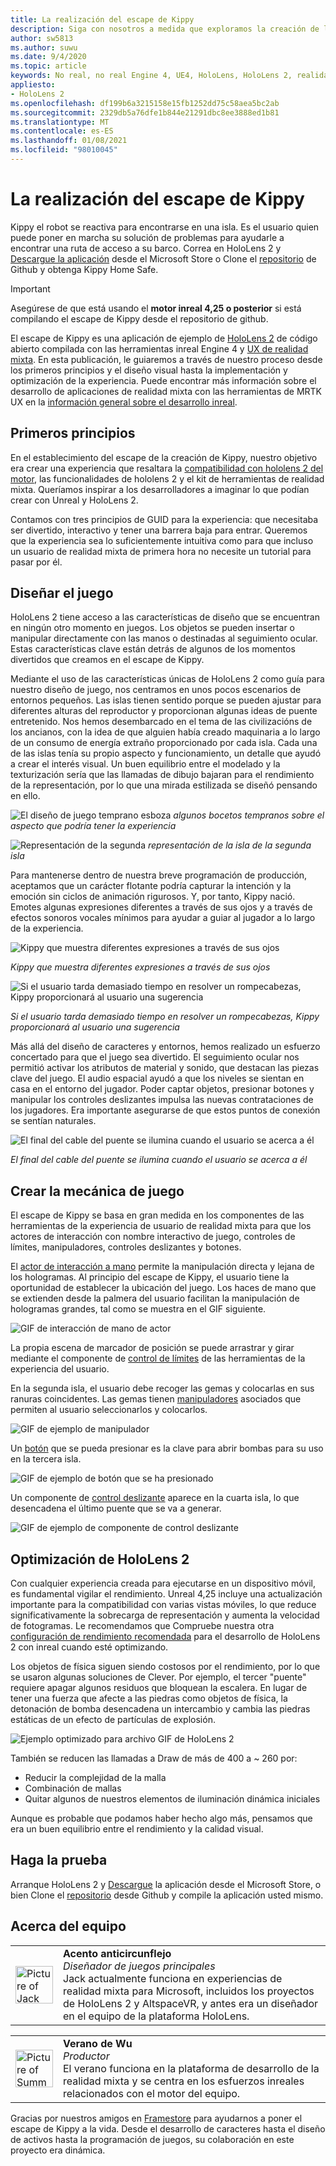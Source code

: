 ```yaml
---
title: La realización del escape de Kippy
description: Siga con nosotros a medida que exploramos la creación de la aplicación de realidad mixta de escape de Kippy para HoloLens 2 en el motor inreal.
author: sw5813
ms.author: suwu
ms.date: 9/4/2020
ms.topic: article
keywords: No real, no real Engine 4, UE4, HoloLens, HoloLens 2, realidad mixta, implementación en dispositivo, PC, documentación, auriculares de realidad mixta, auriculares de realidad mixta de Windows, auriculares de realidad virtual
appliesto:
- HoloLens 2
ms.openlocfilehash: df199b6a3215158e15fb1252dd75c58aea5bc2ab
ms.sourcegitcommit: 2329db5a76dfe1b844e21291dbc8ee3888ed1b81
ms.translationtype: MT
ms.contentlocale: es-ES
ms.lasthandoff: 01/08/2021
ms.locfileid: "98010045"
---
```

# <a name="the-making-of-kippys-escape"></a>La realización del escape de Kippy

Kippy el robot se reactiva para encontrarse en una isla. Es el usuario quien puede poner en marcha su solución de problemas para ayudarle a encontrar una ruta de acceso a su barco. Correa en HoloLens 2 y [Descargue la aplicación](https://www.microsoft.com/p/kippys-escape/9nbd7gl86vkd) desde el Microsoft Store o Clone el [repositorio](https://github.com/microsoft/MixedReality-Unreal-KippysEscape) de Github y obtenga Kippy Home Safe.  

> [!IMPORTANT]
> Asegúrese de que está usando el **motor inreal 4,25 o posterior** si está compilando el escape de Kippy desde el repositorio de github.

El escape de Kippy es una aplicación de ejemplo de [HoloLens 2](https://docs.microsoft.com/hololens/hololens2-hardware) de código abierto compilada con las herramientas inreal Engine 4 y [UX de realidad mixta](https://github.com/microsoft/MixedReality-UXTools-Unreal). En esta publicación, le guiaremos a través de nuestro proceso desde los primeros principios y el diseño visual hasta la implementación y optimización de la experiencia. Puede encontrar más información sobre el desarrollo de aplicaciones de realidad mixta con las herramientas de MRTK UX en la [información general sobre el desarrollo inreal](unreal-development-overview.md).

## <a name="first-principles"></a>Primeros principios 

En el establecimiento del escape de la creación de Kippy, nuestro objetivo era crear una experiencia que resaltara la [compatibilidad con hololens 2 del motor](https://docs.unrealengine.com/Platforms/AR/HoloLens2/index.html), las funcionalidades de hololens 2 y el kit de herramientas de realidad mixta. Queríamos inspirar a los desarrolladores a imaginar lo que podían crear con Unreal y HoloLens 2.  

Contamos con tres principios de GUID para la experiencia: que necesitaba ser divertido, interactivo y tener una barrera baja para entrar. Queremos que la experiencia sea lo suficientemente intuitiva como para que incluso un usuario de realidad mixta de primera hora no necesite un tutorial para pasar por él.  

## <a name="designing-the-game"></a>Diseñar el juego 

HoloLens 2 tiene acceso a las características de diseño que se encuentran en ningún otro momento en juegos. Los objetos se pueden insertar o manipular directamente con las manos o destinadas al seguimiento ocular. Estas características clave están detrás de algunos de los momentos divertidos que creamos en el escape de Kippy.  

Mediante el uso de las características únicas de HoloLens 2 como guía para nuestro diseño de juego, nos centramos en unos pocos escenarios de entornos pequeños. Las islas tienen sentido porque se pueden ajustar para diferentes alturas del reproductor y proporcionan algunas ideas de puente entretenido. Nos hemos desembarcado en el tema de las civilizacións de los ancianos, con la idea de que alguien había creado maquinaria a lo largo de un consumo de energía extraño proporcionado por cada isla. Cada una de las islas tenía su propio aspecto y funcionamiento, un detalle que ayudó a crear el interés visual. Un buen equilibrio entre el modelado y la texturización sería que las llamadas de dibujo bajaran para el rendimiento de la representación, por lo que una mirada estilizada se diseñó pensando en ello. 

![El diseño de juego temprano esboza ](images/kippys-escape/kippys-escape-img-01.png)
 *algunos bocetos tempranos sobre el aspecto que podría tener la experiencia*

![Representación de la segunda ](images/kippys-escape/kippys-escape-img-02.png)
 *representación de la isla de la segunda isla*

Para mantenerse dentro de nuestra breve programación de producción, aceptamos que un carácter flotante podría capturar la intención y la emoción sin ciclos de animación rigurosos. Y, por tanto, Kippy nació. Emotes algunas expresiones diferentes a través de sus ojos y a través de efectos sonoros vocales mínimos para ayudar a guiar al jugador a lo largo de la experiencia. 

![Kippy que muestra diferentes expresiones a través de sus ojos](images/kippys-escape/kippys-escape-img-03.gif)

*Kippy que muestra diferentes expresiones a través de sus ojos*

![Si el usuario tarda demasiado tiempo en resolver un rompecabezas, Kippy proporcionará al usuario una sugerencia](images/kippys-escape/kippys-escape-img-04.gif)

*Si el usuario tarda demasiado tiempo en resolver un rompecabezas, Kippy proporcionará al usuario una sugerencia*

Más allá del diseño de caracteres y entornos, hemos realizado un esfuerzo concertado para que el juego sea divertido. El seguimiento ocular nos permitió activar los atributos de material y sonido, que destacan las piezas clave del juego. El audio espacial ayudó a que los niveles se sientan en casa en el entorno del jugador. Poder captar objetos, presionar botones y manipular los controles deslizantes impulsa las nuevas contrataciones de los jugadores. Era importante asegurarse de que estos puntos de conexión se sentían naturales. 

![El final del cable del puente se ilumina cuando el usuario se acerca a él](images/kippys-escape/kippys-escape-img-05.gif)

*El final del cable del puente se ilumina cuando el usuario se acerca a él*

## <a name="building-the-game-mechanics"></a>Crear la mecánica de juego 

El escape de Kippy se basa en gran medida en los componentes de las herramientas de la experiencia de usuario de realidad mixta para que los actores de interacción con nombre interactivo de juego, controles de límites, manipuladores, controles deslizantes y botones.   

El [actor de interacción a mano](https://microsoft.github.io/MixedReality-UXTools-Unreal/version/public/0.9.x/Docs/HandInteraction.html) permite la manipulación directa y lejana de los hologramas. Al principio del escape de Kippy, el usuario tiene la oportunidad de establecer la ubicación del juego. Los haces de mano que se extienden desde la palmera del usuario facilitan la manipulación de hologramas grandes, tal como se muestra en el GIF siguiente.  

![GIF de interacción de mano de actor](images/kippys-escape/kippys-escape-img-06.gif)

La propia escena de marcador de posición se puede arrastrar y girar mediante el componente de [control de límites](https://microsoft.github.io/MixedReality-UXTools-Unreal/version/public/0.9.x/Docs/BoundsControl.html) de las herramientas de la experiencia del usuario.  

En la segunda isla, el usuario debe recoger las gemas y colocarlas en sus ranuras coincidentes. Las gemas tienen [manipuladores](https://microsoft.github.io/MixedReality-UXTools-Unreal/version/public/0.9.x/Docs/Manipulator.html) asociados que permiten al usuario seleccionarlos y colocarlos. 

![GIF de ejemplo de manipulador](images/kippys-escape/kippys-escape-img-07.gif)

Un [botón](https://microsoft.github.io/MixedReality-UXTools-Unreal/version/public/0.9.x/Docs/PressableButton.html) que se pueda presionar es la clave para abrir bombas para su uso en la tercera isla.  

![GIF de ejemplo de botón que se ha presionado](images/kippys-escape/kippys-escape-img-08.gif)

Un componente de [control deslizante](https://microsoft.github.io/MixedReality-UXTools-Unreal/version/public/0.9.x/Docs/PinchSlider.html) aparece en la cuarta isla, lo que desencadena el último puente que se va a generar.  

![GIF de ejemplo de componente de control deslizante](images/kippys-escape/kippys-escape-img-09.gif) 

## <a name="optimizing-for-hololens-2"></a>Optimización de HoloLens 2 

Con cualquier experiencia creada para ejecutarse en un dispositivo móvil, es fundamental vigilar el rendimiento. Unreal 4,25 incluye una actualización importante para la compatibilidad con varias vistas móviles, lo que reduce significativamente la sobrecarga de representación y aumenta la velocidad de fotogramas. Le recomendamos que Compruebe nuestra otra [configuración de rendimiento recomendada](performance-recommendations-for-unreal.md) para el desarrollo de HoloLens 2 con inreal cuando esté optimizando.  

Los objetos de física siguen siendo costosos por el rendimiento, por lo que se usaron algunas soluciones de Clever. Por ejemplo, el tercer "puente" requiere apagar algunos residuos que bloquean la escalera. En lugar de tener una fuerza que afecte a las piedras como objetos de física, la detonación de bomba desencadena un intercambio y cambia las piedras estáticas de un efecto de partículas de explosión. 

![Ejemplo optimizado para archivo GIF de HoloLens 2](images/kippys-escape/kippys-escape-img-10.gif) 

También se reducen las llamadas a Draw de más de 400 a ~ 260 por: 
* Reducir la complejidad de la malla
* Combinación de mallas
* Quitar algunos de nuestros elementos de iluminación dinámica iniciales

Aunque es probable que podamos haber hecho algo más, pensamos que era un buen equilibrio entre el rendimiento y la calidad visual.  

## <a name="try-it-out"></a>Haga la prueba 

Arranque HoloLens 2 y [Descargue](https://www.microsoft.com/p/kippys-escape/9nbd7gl86vkd) la aplicación desde el Microsoft Store, o bien Clone el [repositorio](https://github.com/microsoft/MixedReality-Unreal-KippysEscape) desde Github y compile la aplicación usted mismo.  

## <a name="about-the-team"></a>Acerca del equipo

<table style="border-collapse:collapse" padding-left="0px">
<tr>
<td style="border-style: none" width="60"><img alt="Picture of Jack Caron" width="60" height="60" src="images/kippys-escape/jack-caron.jpg"></td>
<td style="border-style: none"><b>Acento anticircunflejo</b><br><i>Diseñador de juegos principales</i><br>Jack actualmente funciona en experiencias de realidad mixta para Microsoft, incluidos los proyectos de HoloLens 2 y AltspaceVR, y antes era un diseñador en el equipo de la plataforma HoloLens.</td>
</tr>
</table>

<table style="border-collapse:collapse" padding-left="0px">
<tr>
<td style="border-style: none" width="60"><img alt="Picture of Summer Wu" width="60" height="60" src="images/kippys-escape/summer-wu.jpg"></td>
<td style="border-style: none"><b>Verano de Wu</b><br><i>Productor</i><br>El verano funciona en la plataforma de desarrollo de la realidad mixta y se centra en los esfuerzos inreales relacionados con el motor del equipo.</td>
</tr>
</table>

Gracias por nuestros amigos en [Framestore](https://www.framestore.com/) para ayudarnos a poner el escape de Kippy a la vida. Desde el desarrollo de caracteres hasta el diseño de activos hasta la programación de juegos, su colaboración en este proyecto era dinámica.  